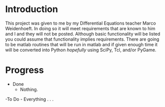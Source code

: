 # Introduction
This project was given to me by my Differential Equations teacher Marco Weidenhoeft. In doing so it will meet requirements that are known to him and I and they will not be posted. Although basic functionality will be listed you could assume that functionality implies requirements. There are going to be matlab routines that will be run in matlab and if given enough time it will be converted into Python *hopefully* using SciPy, Tcl, and/or PyGame.

# Progress
- Done
    - Nothing.

-To Do
    - Everything . . .